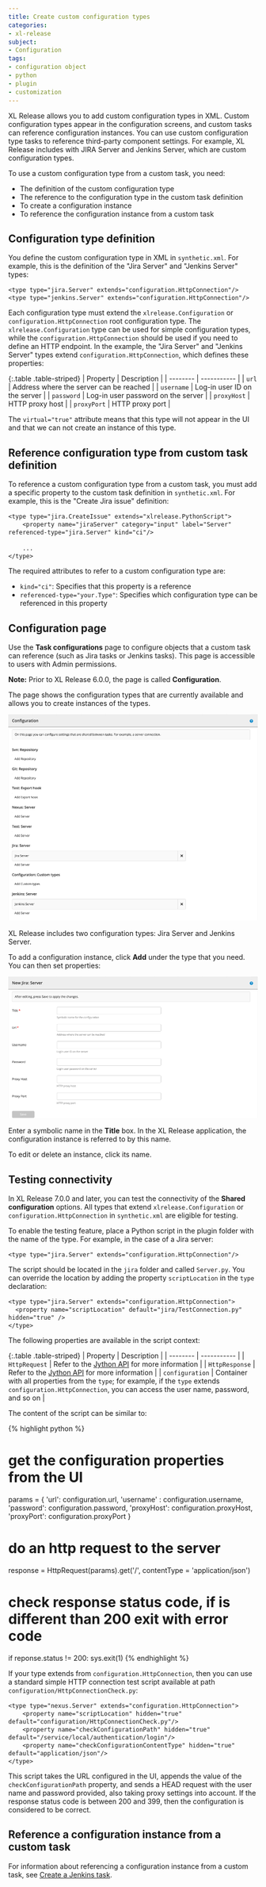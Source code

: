 ```yaml
---
title: Create custom configuration types
categories:
- xl-release
subject:
- Configuration
tags:
- configuration object
- python
- plugin
- customization
---
```


XL Release allows you to add custom configuration types in XML. Custom configuration types appear in the configuration screens, and custom tasks can reference configuration instances. You can use custom configuration type tasks to reference third-party component settings. For example, XL Release includes with JIRA Server and Jenkins Server, which are custom configuration types.

To use a custom configuration type from a custom task, you need:

* The definition of the custom configuration type
* The reference to the configuration type in the custom task definition
* To create a configuration instance
* To reference the configuration instance from a custom task

## Configuration type definition

You define the custom configuration type in XML in `synthetic.xml`. For example, this is the definition of the "Jira Server" and "Jenkins Server" types:

    <type type="jira.Server" extends="configuration.HttpConnection"/>
    <type type="jenkins.Server" extends="configuration.HttpConnection"/>

Each configuration type must extend the `xlrelease.Configuration` or `configuration.HttpConnection` root configuration type. The `xlrelease.Configuration` type can be used for simple configuration types, while the `configuration.HttpConnection` should be used if you need to define an HTTP endpoint. In the example, the "Jira Server" and "Jenkins Server" types extend `configuration.HttpConnection`, which defines these properties:

{:.table .table-striped}
| Property | Description |
| -------- | ----------- |
| `url` | Address where the server can be reached |
| `username` | Log-in user ID on the server |
| `password` | Log-in user password on the server |
| `proxyHost` | HTTP proxy host |
| `proxyPort` | HTTP proxy port |

The `virtual="true"` attribute means that this type will not appear in the UI and that we can not create an instance of this type.

## Reference configuration type from custom task definition

To reference a custom configuration type from a custom task, you must add a specific property to the custom task definition in `synthetic.xml`. For example, this is the "Create Jira issue" definition:

    <type type="jira.CreateIssue" extends="xlrelease.PythonScript">
        <property name="jiraServer" category="input" label="Server" referenced-type="jira.Server" kind="ci"/>

        ...
    </type>

The required attributes to refer to a custom configuration type are:

* `kind="ci"`: Specifies that this property is a reference
* `referenced-type="your.Type"`: Specifies which configuration type can be referenced in this property

## Configuration page

Use the **Task configurations** page to configure objects that a custom task can reference (such as Jira tasks or Jenkins tasks). This page is accessible to users with Admin permissions.

**Note:** Prior to XL Release 6.0.0, the page is called **Configuration**.

The page shows the configuration types that are currently available and allows you to create instances of the types.

![Configurations list](/xl-release/images/configurations-list.png)

XL Release includes two configuration types: Jira Server and Jenkins Server.

To add a configuration instance, click **Add** under the type that you need. You can then set properties:

![Configuration details](/xl-release/images/jira-configuration-details.png)

Enter a symbolic name in the **Title** box. In the XL Release application, the configuration instance is referred to by this name.

To edit or delete an instance, click its name.

## Testing connectivity

In XL Release 7.0.0 and later, you can test the connectivity of the **Shared configuration** options. All types that extend `xlrelease.Configuration` or `configuration.HttpConnection` in `synthetic.xml` are eligible for testing.

To enable the testing feature, place a Python script in the plugin folder with the name of the type. For example, in the case of a Jira server:

    <type type="jira.Server" extends="configuration.HttpConnection"/>

The script should be located in the `jira` folder and called `Server.py`. You can override the location by adding the property `scriptLocation` in the `type` declaration:

    <type type="jira.Server" extends="configuration.HttpConnection">
      <property name="scriptLocation" default="jira/TestConnection.py" hidden="true" />
    </type>

The following properties are available in the script context:

{:.table .table-striped}
| Property | Description |
| -------- | ----------- |
| `HttpRequest` | Refer to the [Jython API](/jython-docs/#!/xl-release/6.0.x/service/HttpRequest.HttpRequest) for more information |
| `HttpResponse` | Refer to the [Jython API](/jython-docs/#!/xl-release/6.0.x/service/HttpRequest.HttpResponse) for more information |
| `configuration` | Container with all properties from the `type`; for example, if the `type` extends `configuration.HttpConnection`, you can access the user name, password, and so on |

The content of the script can be similar to:

{% highlight python %}
# get the configuration properties from the UI
params = { 'url': configuration.url, 'username' : configuration.username, 'password': configuration.password,  'proxyHost': configuration.proxyHost, 'proxyPort': configuration.proxyPort }

# do an http request to the server
response = HttpRequest(params).get('/', contentType = 'application/json')

# check response status code, if is different than 200 exit with error code
if reponse.status != 200:
  sys.exit(1)
{% endhighlight %}


If your type extends from `configuration.HttpConnection`, then you can use a standard simple HTTP connection test script available at path `configuration/HttpConnectionCheck.py`:

    <type type="nexus.Server" extends="configuration.HttpConnection">
        <property name="scriptLocation" hidden="true" default="configuration/HttpConnectionCheck.py"/>
        <property name="checkConfigurationPath" hidden="true" default="/service/local/authentication/login"/>
        <property name="checkConfigurationContentType" hidden="true" default="application/json"/>
    </type>

This script takes the URL configured in the UI, appends the value of the `checkConfigurationPath` property, and sends a HEAD request with the user name and password provided, also taking proxy settings into account. If the response status code is between 200 and 399, then the configuration is considered to be correct.

## Reference a configuration instance from a custom task

For information about referencing a configuration instance from a custom task, see [Create a Jenkins task](/xl-release/how-to/create-a-jenkins-task.html).
